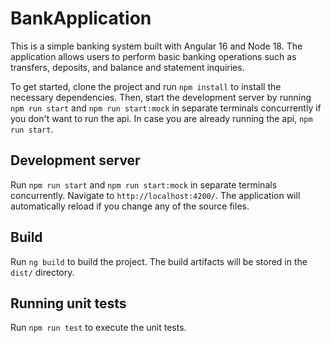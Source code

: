 # BankApplication

This is a simple banking system built with Angular 16 and Node 18. The application allows users to perform basic banking operations such as transfers, deposits, and balance and statement inquiries. 

To get started, clone the project and run `npm install` to install the necessary dependencies. Then, start the development server by running `npm run start` and `npm run start:mock` in separate terminals concurrently if you don't want to run the api. In case you are already running the api, `npm run start`.

## Development server

Run `npm run start` and `npm run start:mock` in separate terminals concurrently. Navigate to `http://localhost:4200/`. The application will automatically reload if you change any of the source files.

## Build

Run `ng build` to build the project. The build artifacts will be stored in the `dist/` directory.

## Running unit tests

Run `npm run test` to execute the unit tests.

